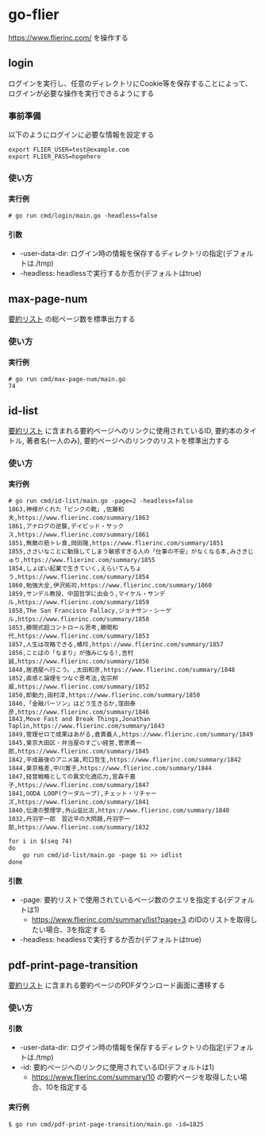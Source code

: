 # go-flier
https://www.flierinc.com/ を操作する

## login
ログインを実行し、任意のディレクトリにCookie等を保存することによって、ログインが必要な操作を実行できるようにする

### 事前準備
以下のようにログインに必要な情報を設定する
```
export FLIER_USER=test@example.com
export FLIER_PASS=hogehero
```

### 使い方

#### 実行例
```
# go run cmd/login/main.go -headless=false
```

#### 引数
- -user-data-dir: ログイン時の情報を保存するディレクトリの指定(デフォルトは./tmp)
- -headless: headlessで実行するか否か(デフォルトはtrue)


## max-page-num
[要約リスト](https://www.flierinc.com/summary/list) の総ページ数を標準出力する

### 使い方
#### 実行例
```
# go run cmd/max-page-num/main.go
74
```

## id-list
[要約リスト](https://www.flierinc.com/summary/list) に含まれる要約ページへのリンクに使用されているID, 要約本のタイトル, 著者名(一人のみ), 要約ページへのリンクのリストを標準出力する

### 使い方

#### 実行例
```
# go run cmd/id-list/main.go -page=2 -headless=false
1863,神様がくれた「ピンクの靴」,佐藤和夫,https://www.flierinc.com/summary/1863
1861,アナログの逆襲,デイビッド・サックス,https://www.flierinc.com/summary/1861
1851,無敵の筋トレ食,岡田隆,https://www.flierinc.com/summary/1851
1855,ささいなことに動揺してしまう敏感すぎる人の「仕事の不安」がなくなる本,みさきじゅり,https://www.flierinc.com/summary/1855
1854,しょぼい起業で生きていく,えらいてんちょう,https://www.flierinc.com/summary/1854
1860,勉強大全,伊沢拓司,https://www.flierinc.com/summary/1860
1859,サンデル教授、中国哲学に出会う,マイケル・サンデル,https://www.flierinc.com/summary/1859
1858,The San Francisco Fallacy,ジョナサン・シーゲル,https://www.flierinc.com/summary/1858
1853,勝間式超コントロール思考,勝間和代,https://www.flierinc.com/summary/1853
1857,人生は攻略できる,橘玲,https://www.flierinc.com/summary/1857
1856,ことばの「なまり」が強みになる!,吉村誠,https://www.flierinc.com/summary/1856
1848,居酒屋へ行こう。,太田和彦,https://www.flierinc.com/summary/1848
1852,直感と論理をつなぐ思考法,佐宗邦威,https://www.flierinc.com/summary/1852
1850,即動力,田村淳,https://www.flierinc.com/summary/1850
1846,「金融パーソン」はどう生きるか,窪田泰彦,https://www.flierinc.com/summary/1846
1843,Move Fast and Break Things,Jonathan Taplin,https://www.flierinc.com/summary/1843
1849,管理ゼロで成果はあがる,倉貫義人,https://www.flierinc.com/summary/1849
1845,東京大田区・弁当屋のすごい経営,菅原勇一郎,https://www.flierinc.com/summary/1845
1842,平成最後のアニメ論,町口哲生,https://www.flierinc.com/summary/1842
1844,東京格差,中川寛子,https://www.flierinc.com/summary/1844
1847,経営戦略としての異文化適応力,宮森千嘉子,https://www.flierinc.com/summary/1847
1841,OODA LOOP(ウーダループ),チェット・リチャーズ,https://www.flierinc.com/summary/1841
1840,伝達の整理学,外山滋比古,https://www.flierinc.com/summary/1840
1832,丹羽宇一郎　習近平の大問題,丹羽宇一郎,https://www.flierinc.com/summary/1832
```

```
for i in $(seq 74)
do
    go run cmd/id-list/main.go -page $i >> idlist
done
```

#### 引数
- -page: 要約リストで使用されているページ数のクエリを指定する(デフォルトは1)
    - https://www.flierinc.com/summary/list?page=3 のIDのリストを取得したい場合、3を指定する
- -headless: headlessで実行するか否か(デフォルトはtrue)


## pdf-print-page-transition
[要約リスト](https://www.flierinc.com/summary/list) に含まれる要約ページのPDFダウンロード画面に遷移する

### 使い方

#### 引数
- -user-data-dir: ログイン時の情報を保存するディレクトリの指定(デフォルトは./tmp)
- -id: 要約ページへのリンクに使用されているID(デフォルトは1)
    - https://www.flierinc.com/summary/10 の要約ページを取得したい場合、10を指定する

#### 実行例
```
$ go run cmd/pdf-print-page-transition/main.go -id=1825 
```